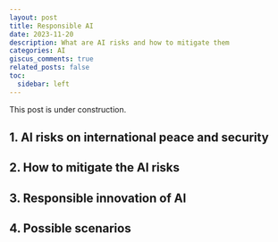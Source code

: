```yaml
---
layout: post
title: Responsible AI
date: 2023-11-20
description: What are AI risks and how to mitigate them
categories: AI
giscus_comments: true
related_posts: false
toc:
  sidebar: left
---
```


This post is under construction.

## 1. AI risks on international peace and security
## 2. How to mitigate the AI risks
## 3. Responsible innovation of AI
## 4. Possible scenarios
